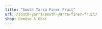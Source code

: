 ```yaml
---
title: "South Yarra Finer Fruit"
url: /south-yarra/south-yarra-finer-fruit/
shop: Gemüse & Obst
---
```

